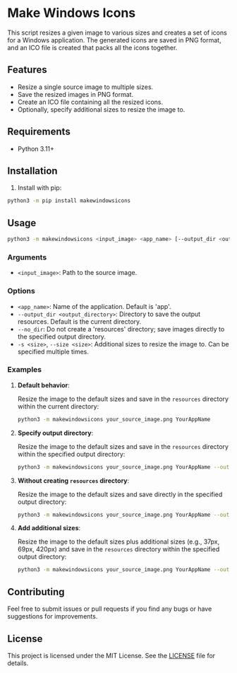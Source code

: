 # Make Windows Icons

This script resizes a given image to various sizes and creates a set of icons for a Windows application. The generated icons are saved in PNG format, and an ICO file is created that packs all the icons together.

## Features

- Resize a single source image to multiple sizes.
- Save the resized images in PNG format.
- Create an ICO file containing all the resized icons.
- Optionally, specify additional sizes to resize the image to.

## Requirements

- Python 3.11+

## Installation

1. Install with pip:

```sh
python3 -m pip install makewindowsicons
```

## Usage

```sh
python3 -m makewindowsicons <input_image> <app_name> [--output_dir <output_directory>] [--no_dir] [-s <size>]...
```

### Arguments

- `<input_image>`: Path to the source image.

### Options

- `<app_name>`: Name of the application. Default is 'app'.
- `--output_dir <output_directory>`: Directory to save the output resources. Default is the current directory.
- `--no_dir`: Do not create a 'resources' directory; save images directly to the specified output directory.
- `-s <size>`, `--size <size>`: Additional sizes to resize the image to. Can be specified multiple times.

### Examples

1. **Default behavior**:
   
   Resize the image to the default sizes and save in the `resources` directory within the current directory:

   ```sh
   python3 -m makewindowsicons your_source_image.png YourAppName
   ```

2. **Specify output directory**:

   Resize the image to the default sizes and save in the `resources` directory within the specified output directory:

   ```sh
   python3 -m makewindowsicons your_source_image.png YourAppName --output_dir output_path
   ```

3. **Without creating `resources` directory**:

   Resize the image to the default sizes and save directly in the specified output directory:

   ```sh
   python3 -m makewindowsicons your_source_image.png YourAppName --output_dir output_path --no_dir
   ```

4. **Add additional sizes**:

   Resize the image to the default sizes plus additional sizes (e.g., 37px, 69px, 420px) and save in the `resources` directory within the specified output directory:

   ```sh
   python3 -m makewindowsicons your_source_image.png YourAppName --output_dir output_path -s 32 -s 72 -s 128
   ```

## Contributing

Feel free to submit issues or pull requests if you find any bugs or have suggestions for improvements.

## License

This project is licensed under the MIT License. See the [LICENSE](LICENSE) file for details.